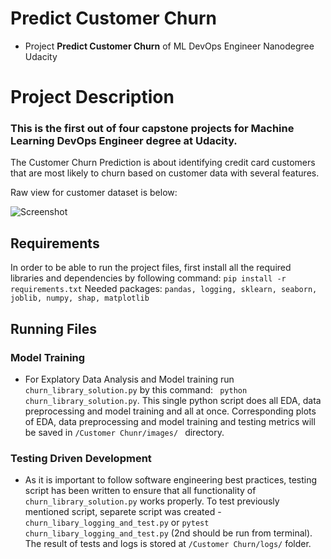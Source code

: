 # Predict Customer Churn

- Project **Predict Customer Churn** of ML DevOps Engineer Nanodegree Udacity

# Project Description

### This is the first out of four capstone projects for Machine Learning DevOps Engineer degree at Udacity.

The Customer Churn Prediction is about identifying credit card customers that are most likely to churn based on customer data with several features.

Raw view for customer dataset is below:


![Screenshot](https://github.com/jenapss/Machine_Learning_DevOps/blob/main/Customer%20Churn/readme_files/sample_dataset.png?raw=True)

## Requirements

In order to be able to run the project files, first install all the required libraries and dependencies by following command: ```pip install -r requirements.txt```
Needed packages: ```pandas, logging, sklearn, seaborn, joblib, numpy, shap, matplotlib```
## Running Files


### Model Training

 * For Explatory Data Analysis and Model training run ```churn_library_solution.py``` by this command: ``` python churn_library_solution.py```. This single python script does all EDA, data preprocessing and model training and all at once. Corresponding plots of EDA, data preprocessing and model training and testing metrics will be saved in ```/Customer Chunr/images/ ``` directory.

### Testing Driven Development

 * As it is important to follow software engineering best practices, testing script has been written to ensure that all functionality of ``` churn_library_solution.py``` works properly. To test previously mentioned script, separete script was created - ``` churn_libary_logging_and_test.py``` or ```pytest  churn_libary_logging_and_test.py``` (2nd should be run from terminal). The result of tests and logs is stored at ```/Customer Churn/logs/``` folder.
